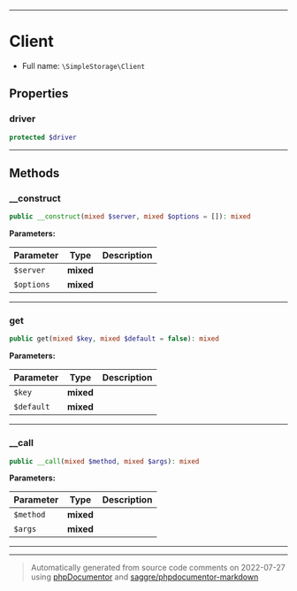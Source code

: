***

# Client





* Full name: `\SimpleStorage\Client`



## Properties


### driver



```php
protected $driver
```






***

## Methods


### __construct



```php
public __construct(mixed $server, mixed $options = []): mixed
```








**Parameters:**

| Parameter | Type | Description |
|-----------|------|-------------|
| `$server` | **mixed** |  |
| `$options` | **mixed** |  |




***

### get



```php
public get(mixed $key, mixed $default = false): mixed
```








**Parameters:**

| Parameter | Type | Description |
|-----------|------|-------------|
| `$key` | **mixed** |  |
| `$default` | **mixed** |  |




***

### __call



```php
public __call(mixed $method, mixed $args): mixed
```








**Parameters:**

| Parameter | Type | Description |
|-----------|------|-------------|
| `$method` | **mixed** |  |
| `$args` | **mixed** |  |




***


***
> Automatically generated from source code comments on 2022-07-27 using [phpDocumentor](http://www.phpdoc.org/) and [saggre/phpdocumentor-markdown](https://github.com/Saggre/phpDocumentor-markdown)
